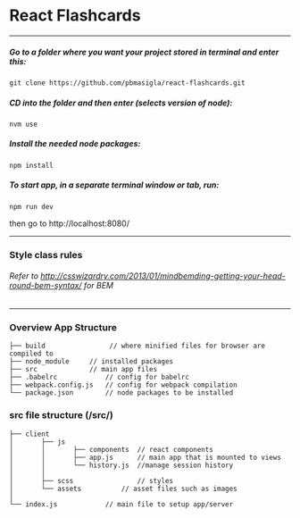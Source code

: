 # React Flashcards

----------

##### Go to a folder where you want your project stored in terminal and enter this:
```
git clone https://github.com/pbmasigla/react-flashcards.git
```


##### CD into the folder and then enter (selects version of node):
```
nvm use
```


##### Install the needed node packages:
```
npm install
```

##### To start app, in a separate terminal window or tab, run:
```
npm run dev
```
then go to http://localhost:8080/

----------

### Style class rules
###### Refer to http://csswizardry.com/2013/01/mindbemding-getting-your-head-round-bem-syntax/ for BEM

----------

### Overview App Structure
```
├── build		         // where minified files for browser are compiled to
├── node_module		// installed packages
├── src				// main app files
├── .babelrc	        // config for babelrc
├── webpack.config.js	// config for webpack compilation
└── package.json		// node packages to be installed
```

### src file structure (/src/)
```
├── client
│		├── js
│		│		├── components	// react components
│		│		├── app.js 		// main app that is mounted to views
│		│		└── history.js 	//manage session history
│		│
│		├── scss				// styles
│		└── assets			// asset files such as images
│
└── index.js			// main file to setup app/server
```
